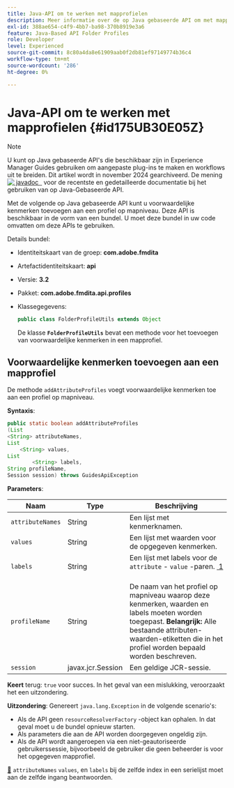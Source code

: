 ```yaml
---
title: Java-API om te werken met mapprofielen
description: Meer informatie over de op Java gebaseerde API om met mapprofielen te werken
exl-id: 388ae654-c4f9-4bb7-ba98-370b8919e3a6
feature: Java-Based API Folder Profiles
role: Developer
level: Experienced
source-git-commit: 8c80a4da8e61909aab0f2db81ef97149774b36c4
workflow-type: tm+mt
source-wordcount: '286'
ht-degree: 0%

---
```


# Java-API om te werken met mapprofielen {#id175UB30E05Z}

>[!NOTE]
>
> U kunt op Java gebaseerde API&#39;s die beschikbaar zijn in Experience Manager Guides gebruiken om aangepaste plug-ins te maken en workflows uit te breiden. Dit artikel wordt in november 2024 gearchiveerd.
> De mening [![&#x200B; javadoc &#x200B;](https://javadoc.io/badge2/com.adobe.aem/aem-guides-sdk-api/javadoc.svg) &#x200B;](https://javadoc.io/doc/com.adobe.aem/aem-guides-sdk-api) voor de recentste en gedetailleerde documentatie bij het gebruiken van op Java-Gebaseerde API.




Met de volgende op Java gebaseerde API kunt u voorwaardelijke kenmerken toevoegen aan een profiel op mapniveau. Deze API is beschikbaar in de vorm van een bundel. U moet deze bundel in uw code omvatten om deze APIs te gebruiken.

Details bundel:

- Identiteitskaart van de groep: **com.adobe.fmdita**

- Artefactidentiteitskaart: **api**

- Versie: **3.2**

- Pakket: **com.adobe.fmdita.api.profiles**

- Klassegegevens:

  ```JAVA
  public class FolderProfileUtils extends Object
  ```

  De klasse **`FolderProfileUtils`** bevat een methode voor het toevoegen van voorwaardelijke kenmerken in een mapprofiel.


## Voorwaardelijke kenmerken toevoegen aan een mapprofiel

De methode ``addAttributeProfiles`` voegt voorwaardelijke kenmerken toe aan een profiel op mapniveau.

**Syntaxis**:

```JAVA
public static boolean addAttributeProfiles
(List
<String> attributeNames, 
List
    <String> values, 
List
        <String> labels,
String profileName, 
Session session) throws GuidesApiException
```

**Parameters**:

| Naam | Type | Beschrijving |
|----|----|-----------|
| ``attributeNames`` | String | Een lijst met kenmerknamen. |
| ``values`` | String | Een lijst met waarden voor de opgegeven kenmerken. |
| `labels` | String | Een lijst met labels voor de `attribute` - `value` -paren. [&#x200B; 1 &#x200B;](#fntarg_1) |
| `profileName` | String | De naam van het profiel op mapniveau waarop deze kenmerken, waarden en labels moeten worden toegepast. **Belangrijk:** Alle bestaande attributen-waarden-etiketten die in het profiel worden bepaald worden beschreven. |
| `session` | javax.jcr.Session | Een geldige JCR-sessie. |

**Keert** terug:
`true` voor succes. In het geval van een mislukking, veroorzaakt het een uitzondering.

**Uitzondering**:
Genereert ``java.lang.Exception`` in de volgende scenario&#39;s:

- Als de API geen `resourceResolverFactory` -object kan ophalen. In dat geval moet u de bundel opnieuw starten.
- Als parameters die aan de API worden doorgegeven ongeldig zijn.
- Als de API wordt aangeroepen via een niet-geautoriseerde gebruikerssessie, bijvoorbeeld de gebruiker die geen beheerder is voor het opgegeven mapprofiel.

[&#128279;](#fnsrc_1) `attributeNames` `values`, en `labels` bij de zelfde index in een serielijst moet aan de zelfde ingang beantwoorden.
